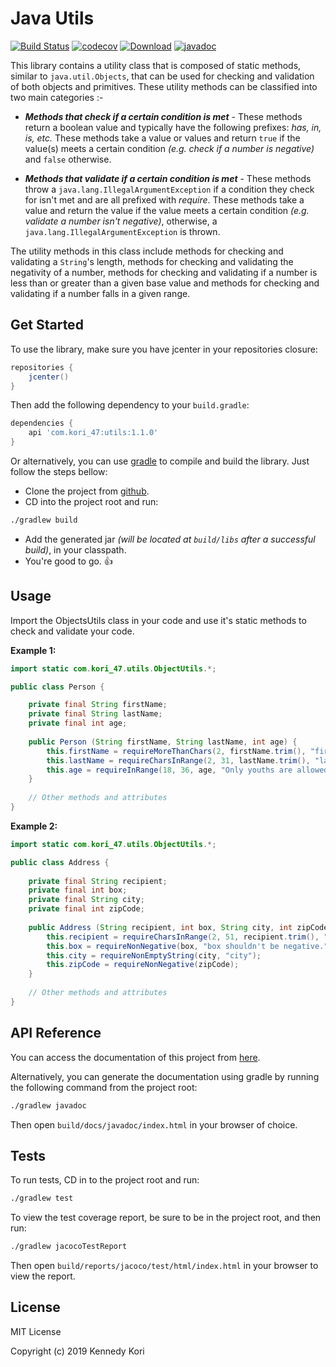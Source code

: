 # Java Utils

[![Build Status](https://travis-ci.org/kennedykori/JavaUtils.svg?branch=master)](https://travis-ci.org/kennedykori/JavaUtils) 
[![codecov](https://codecov.io/gh/kennedykori/JavaUtils/branch/master/graph/badge.svg)](https://codecov.io/gh/kennedykori/JavaUtils) 
[![Download](https://api.bintray.com/packages/kori-47/kori_47/utils/images/download.svg)](https://bintray.com/kori-47/kori_47/utils/_latestVersion) 
[![javadoc](https://javadoc.io/badge2/com.kori_47/utils/javadoc.svg)](https://javadoc.io/doc/com.kori_47/utils)

This library contains a utility class that is composed of static methods, similar to `java.util.Objects`, that can be used for checking and 
validation of both objects and primitives. These utility methods can be classified into two main categories :-
 
 * _**Methods that check if a certain condition is met**_ - These methods return a boolean value and typically have the following
  prefixes: _has, in, is, etc._ These methods take a value or values and return `true` if the value(s) meets a certain condition _(e.g. check
  if a number is negative)_ and  `false` otherwise.
 
 * _**Methods that validate if a certain condition is met**_ - These methods throw a `java.lang.IllegalArgumentException` if a condition they
  check for isn't met and are all prefixed with _require_. These methods take a value and return the value if the value meets a certain condition
  _(e.g. validate a number isn't negative)_, otherwise, a `java.lang.IllegalArgumentException` is thrown.


The utility methods in this class include methods for checking and validating a `String`'s length, methods for checking and validating the negativity
of a number, methods for checking and validating if a number is less than or greater than a given base value and methods for checking and validating if a
number falls in a given range.

## Get Started

To use the library, make sure you have jcenter in your repositories closure:

```gradle
repositories {
    jcenter()
}
```

Then add the following dependency to your `build.gradle`:

```gradle
dependencies {
    api 'com.kori_47:utils:1.1.0'
}
```

Or alternatively, you can use [gradle](https://gradle.org/) to compile and build the library. Just follow the steps bellow:

* Clone the project from [github](https://github.com/kennedykori/JavaUtils).
* CD into the project root and run:

```bash
./gradlew build
```
* Add the generated jar _(will be located at `build/libs` after a successful build)_, in your classpath.
* You're good to go. :thumbsup:

## Usage

Import the ObjectsUtils class in your code and use it's static methods to check and validate your code.

**Example 1:**

```java
import static com.kori_47.utils.ObjectUtils.*;

public class Person {

	private final String firstName;
	private final String lastName;
	private final int age;
	
	public Person (String firstName, String lastName, int age) {
		this.firstName = requireMoreThanChars(2, firstName.trim(), "firstName should have atleast two characters.");
		this.lastName = requireCharsInRange(2, 31, lastName.trim(), "lastName should have atleast two characters and atmost 30 characters.");
		this.age = requireInRange(18, 36, age, "Only youths are allowed.");
	}
	
	// Other methods and attributes
}
```

**Example 2:**

```java
import static com.kori_47.utils.ObjectUtils.*;

public class Address {
	
	private final String recipient;
	private final int box;
	private final String city;
	private final int zipCode;
	
	public Address (String recipient, int box, String city, int zipCode) {
		this.recipient = requireCharsInRange(2, 51, recipient.trim(), "recipient should have between 2 to 50 characters."); // equal to: this.recipient = requireLessThanChars(51, requireMoreThanChars(2, recipient.trim()));
		this.box = requireNonNegative(box, "box shouldn't be negative.");
		this.city = requireNonEmptyString(city, "city");
		this.zipCode = requireNonNegative(zipCode);
	}
	
	// Other methods and attributes
}
```

## API Reference

You can access the documentation of this project from [here](https://javadoc.io/doc/com.kori_47/utils).

Alternatively, you can generate the documentation using gradle by running the following 
command from the project root: 

```bash
./gradlew javadoc
```

Then open `build/docs/javadoc/index.html` in your browser of choice.

## Tests

To run tests, CD in to the project root and run:

```bash
./gradlew test
```

To view the test coverage report, be sure to be in the project root, and then run:

```bash
./gradlew jacocoTestReport
```

Then open `build/reports/jacoco/test/html/index.html` in your browser to view the report.

## License

MIT License

Copyright (c) 2019 Kennedy Kori
